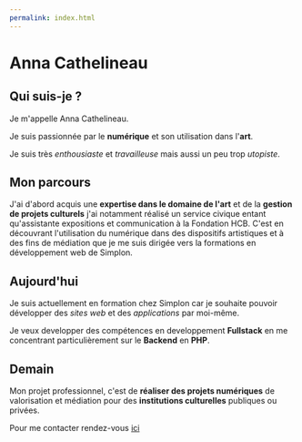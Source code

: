 ```yaml
---
permalink: index.html
---
```



# Anna Cathelineau 


## Qui suis-je ?

Je m'appelle Anna Cathelineau.

Je suis passionnée par le **numérique** et son utilisation dans l'**art**.

Je suis très *enthousiaste* et *travailleuse* mais aussi un peu trop *utopiste*.

## Mon parcours

J'ai d'abord acquis une **expertise dans le domaine de l'art** et de la **gestion de projets culturels** j'ai notamment réalisé un service civique entant qu'assistante expositions et communication à la Fondation HCB. C'est en découvrant l'utilisation du numérique dans des dispositifs artistiques et à des fins de médiation que je me suis dirigée vers la formations en développement web de Simplon.

## Aujourd'hui

Je suis actuellement en formation chez Simplon car je souhaite pouvoir développer des *sites web* et des *applications* par moi-même.

Je veux developper des compétences en developpement **Fullstack** en me concentrant particulièrement sur le **Backend** en **PHP**.

## Demain

Mon projet professionnel, c'est de **réaliser des projets numériques** de valorisation et médiation pour des **institutions culturelles** publiques ou privées.
  
Pour me contacter rendez-vous [ici](burger.html)



